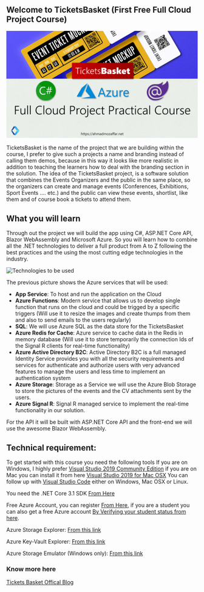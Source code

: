 ## Welcome to TicketsBasket (First Free Full Cloud Project Course)

  ![Welcome to TicketsBasket](/Images/cover.jpg?raw=true)

TicketsBasket is the name of the project that we are building within the course, I prefer to give such a projects a name and branding instead of calling them demos, because in this way it looks like more realistic in addition to teaching the learners how to deal with the branding section in the solution.
The idea of the TicketsBasket project, is a software solution that combines the Events Organizers and the public in the same place, so the organizers can create and manage events (Conferences, Exhibitions, Sport Events .... etc.) and the public can view these events, shortlist, like them and of course book a tickets to attend them. 

## What you will learn  

 Through out the project we will build the app using C#, ASP.NET Core API, Blazor WebAssembly and Microsoft Azure.
 So you will learn how to combine all the .NET technologies to deliver a full product from A to Z following the best practices and the using the most cutting edge technologies in the industry. 
  
  ![Technologies to be used](https://github.com/aksoftware98/ticketsbasket/Images/technologies.png?raw=true)

The previous picture shows the Azure services that will be used:

 - **App Service**: To host and run the application on the Cloud
 - **Azure Functions**: Modern service that allows us to develop single function that runs on the cloud and could be trigged by a specific triggers (Will use it to resize the images and create thumps from them and also to send emails to the users regularly)
 - **SQL**: We will use Azure SQL as the data store for the TicketsBasket
 - **Azure Redis for Cache**: Azure service to cache data in the Redis in memory database (Will use it to store temporarily the connection Ids of the Signal R clients for real-time functionality)
 - **Azure Active Directory B2C**: Active Directory B2C is a full managed Identity Service provides you with all the security requirements and services for authenticate and authorize users with very advanced features to manage the users and less time to implement an authentication system  
 - **Azure Storage**: Storage as a Service we will use the Azure Blob Storage to store the pictures of the events and the CV attachments sent by the users.
 - **Azure Signal R**: Signal R managed service to implement the real-time functionality in our solution.

For the API it will be built with ASP.NET Core API and the front-end we will use the awesome Blazor WebAssembly. 

 ## Technical requirement: 
 To get started with this course you need the following tools
 If you are on Windows, I highly prefer [Visual Studio 2019 Community Edition](https://visualstudio.microsoft.com/downloads/) if you are on Mac you can install it from here [Visual Studio 2019 for Mac OSX](https://visualstudio.microsoft.com/vs/mac/)
 You can follow up with [Visual Studio Code](https://code.visualstudio.com/) either on Windows, Mac OSX or Linux.

You  need the .NET Core 3.1 SDK [From Here](https://visualstudio.microsoft.com/vs/mac/) 

Free Azure Account, you can register [From Here](https://azure.microsoft.com/en-us/free/), if you are a student you can also get a free Azure account [By Verifying your student status from here](https://azure.microsoft.com/en-us/free/students/).

Azure Storage Explorer: [From this link](https://azure.microsoft.com/en-us/features/storage-explorer/)

Azure Key-Vault Explorer: [From this link](https://azure.microsoft.com/en-us/features/storage-explorer/)

Azure Storage Emulator (Windows only): [From this link](https://go.microsoft.com/fwlink/?LinkId=717179&clcid=0x409)

### Know more here 
[Tickets Basket Offical Blog](https://ahmadmozaffar.net/Blog/Details/TicketsBasket%20-%20Full%20Cloud%20Project%20Practical%20Course%20with%20Azure%20and%20.NET%20Core)

